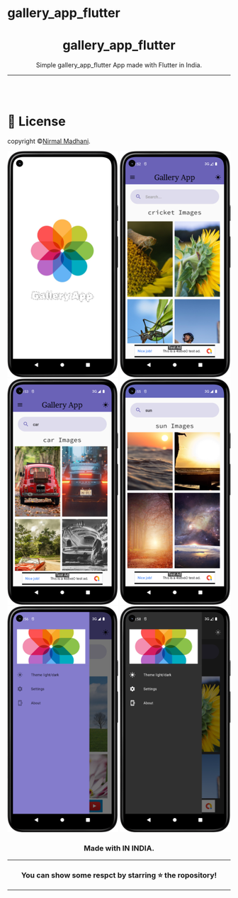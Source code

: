 # gallery_app_flutter

<div align="center">


# **gallery_app_flutter**
Simple gallery_app_flutter App made with Flutter in India.


---

</div>

<br></br>

# 🪪 License
copyright ©[Nirmal Madhani](https://github.com/nirmalmadhani2002).<br>

<div  align="center">

<img src="assets/images/images0.png" width="250px">
<img src="assets/images/images1.png" width="250px">
<img src="assets/images/images2.png" width="250px">
<img src="assets/images/images3.png" width="250px">
<img src="assets/images/images4.png" width="250px">
<img src="assets/images/images5.png" width="250px">

### Made with  IN INDIA.

----
### You can show some respct by starring ⭐ the ropository!
----

</div>

